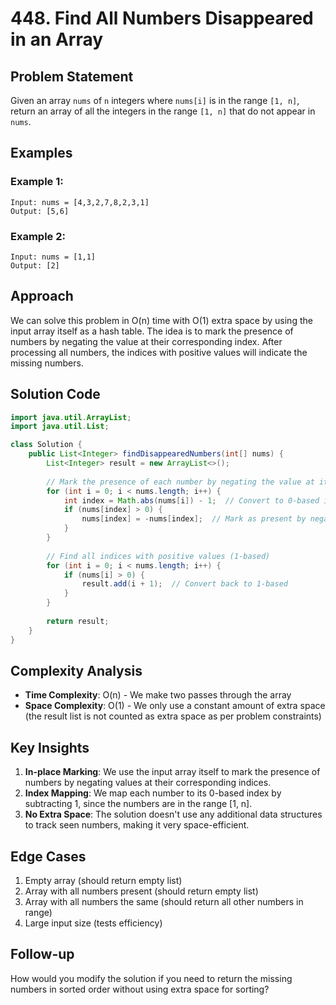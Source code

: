 # 448. Find All Numbers Disappeared in an Array

## Problem Statement
Given an array `nums` of `n` integers where `nums[i]` is in the range `[1, n]`, return an array of all the integers in the range `[1, n]` that do not appear in `nums`.

## Examples

### Example 1:
```
Input: nums = [4,3,2,7,8,2,3,1]
Output: [5,6]
```

### Example 2:
```
Input: nums = [1,1]
Output: [2]
```

## Approach
We can solve this problem in O(n) time with O(1) extra space by using the input array itself as a hash table. The idea is to mark the presence of numbers by negating the value at their corresponding index. After processing all numbers, the indices with positive values will indicate the missing numbers.

## Solution Code
```java
import java.util.ArrayList;
import java.util.List;

class Solution {
    public List<Integer> findDisappearedNumbers(int[] nums) {
        List<Integer> result = new ArrayList<>();
        
        // Mark the presence of each number by negating the value at its corresponding index
        for (int i = 0; i < nums.length; i++) {
            int index = Math.abs(nums[i]) - 1;  // Convert to 0-based index
            if (nums[index] > 0) {
                nums[index] = -nums[index];  // Mark as present by negating
            }
        }
        
        // Find all indices with positive values (1-based)
        for (int i = 0; i < nums.length; i++) {
            if (nums[i] > 0) {
                result.add(i + 1);  // Convert back to 1-based
            }
        }
        
        return result;
    }
}
```

## Complexity Analysis
- **Time Complexity**: O(n) - We make two passes through the array
- **Space Complexity**: O(1) - We only use a constant amount of extra space (the result list is not counted as extra space as per problem constraints)

## Key Insights
1. **In-place Marking**: We use the input array itself to mark the presence of numbers by negating values at their corresponding indices.
2. **Index Mapping**: We map each number to its 0-based index by subtracting 1, since the numbers are in the range [1, n].
3. **No Extra Space**: The solution doesn't use any additional data structures to track seen numbers, making it very space-efficient.

## Edge Cases
1. Empty array (should return empty list)
2. Array with all numbers present (should return empty list)
3. Array with all numbers the same (should return all other numbers in range)
4. Large input size (tests efficiency)

## Follow-up
How would you modify the solution if you need to return the missing numbers in sorted order without using extra space for sorting?
